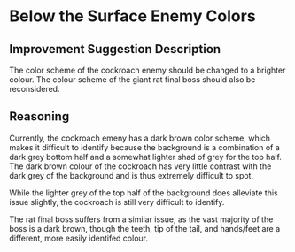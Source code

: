 
# Below the Surface Enemy Colors

## Improvement Suggestion Description

The color scheme of the cockroach enemy should be changed to a brighter colour.
The colour scheme of the giant rat final boss should also be reconsidered.

## Reasoning

Currently, the cockroach emeny has a dark brown color scheme, which makes it
difficult to identify because the background is a combination of a dark grey
bottom half and a somewhat lighter shad of grey for the top half. The dark
brown colour of the cockroach has very little contrast with the dark grey of
the background and is thus extremely difficult to spot.

While the lighter grey of the top half of the background does alleviate this
issue slightly, the cockroach is still very difficult to identify.

The rat final boss suffers from a similar issue, as the vast majority of the
boss is a dark brown, though the teeth, tip of the tail, and hands/feet are a
different, more easily identifed colour.
